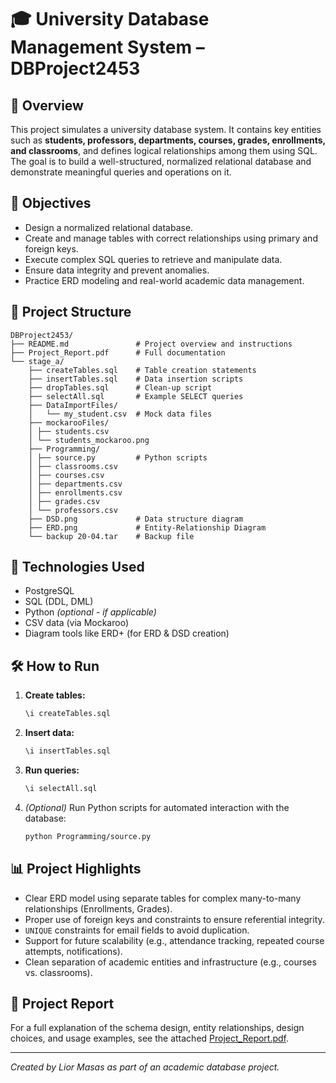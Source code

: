 
# 🎓 University Database Management System – DBProject2453

## 📘 Overview

This project simulates a university database system. It contains key entities such as **students, professors, departments, courses, grades, enrollments, and classrooms**, and defines logical relationships among them using SQL.
The goal is to build a well-structured, normalized relational database and demonstrate meaningful queries and operations on it.

## 🎯 Objectives

- Design a normalized relational database.
- Create and manage tables with correct relationships using primary and foreign keys.
- Execute complex SQL queries to retrieve and manipulate data.
- Ensure data integrity and prevent anomalies.
- Practice ERD modeling and real-world academic data management.

## 📂 Project Structure

```
DBProject2453/ 
├── README.md 				# Project overview and instructions 
├── Project_Report.pdf 		# Full documentation 
└── stage_a/ 
	├── createTables.sql 	# Table creation statements 
	├── insertTables.sql 	# Data insertion scripts 
	├── dropTables.sql 		# Clean-up script 
	├── selectAll.sql 		# Example SELECT queries 
	├── DataImportFiles/ 
	│ 	└── my_student.csv 	# Mock data files 
	├── mockarooFiles/ 
	│ ├── students.csv 
	│ └── students_mockaroo.png 
	├── Programming/ 
	│ ├── source.py 		# Python scripts 
	│ ├── classrooms.csv 
	│ ├── courses.csv 
	│ ├── departments.csv 
	│ ├── enrollments.csv 
	│ ├── grades.csv 
	│ └── professors.csv 
	├── DSD.png 			# Data structure diagram 
	├── ERD.png 			# Entity-Relationship Diagram 
	└── backup 20-04.tar 	# Backup file
```

## 🧱 Technologies Used

- PostgreSQL
- SQL (DDL, DML)
- Python *(optional - if applicable)*
- CSV data (via Mockaroo)
- Diagram tools like ERD+ (for ERD & DSD creation)

## 🛠 How to Run

1. **Create tables:**
   ```sql
   \i createTables.sql
   ```

2. **Insert data:**
   ```sql
   \i insertTables.sql
   ```

3. **Run queries:**
   ```sql
   \i selectAll.sql
   ```

4. *(Optional)* Run Python scripts for automated interaction with the database:
   ```bash
   python Programming/source.py
   ```

## 📊 Project Highlights

- Clear ERD model using separate tables for complex many-to-many relationships (Enrollments, Grades).
- Proper use of foreign keys and constraints to ensure referential integrity.
- `UNIQUE` constraints for email fields to avoid duplication.
- Support for future scalability (e.g., attendance tracking, repeated course attempts, notifications).
- Clean separation of academic entities and infrastructure (e.g., courses vs. classrooms).

## 📄 Project Report

For a full explanation of the schema design, entity relationships, design choices, and usage examples, see the attached [Project_Report.pdf](./Project_Report.pdf).

---

*Created by Lior Masas as part of an academic database project.*
